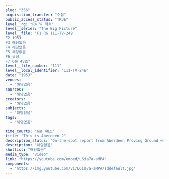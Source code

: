 ```yaml
---
slug: "356"
acquisition_transfer: "수집"
public_access_status: "TRUE"
level__rg: "R4 빅 픽쳐"
level__series: "The Big Picture"
level__file: "F1 RG 111-TV-249
F2 1953
F3 해당없음
F4 해당없음
F5 해당없음
F6 유성
F7 6분 48초"
level__file_number: "111"
level__local_identifier: "111-TV-249"
date: "1953"
venues: 
  - "해당없음"
sources: 
  - "해당없음"
creators: 
  - "해당없음"
subjects: 
  - "해당없음"
tags: 
  - "해당없음"

time_courts: "6분 48초"
title: "This is Aberdeen 2"
description_status: "On-the-spot report from Aberdeen Proving Ground with it personnel and equipment."
description: "해당없음"
shotlist: "해당없음"
media_type: "video"
link: "https://youtube.com/embed/L6ia7a-aMPA"
components: 
  - "https://img.youtube.com/vi/L6ia7a-aMPA/sddefault.jpg"
---
```

